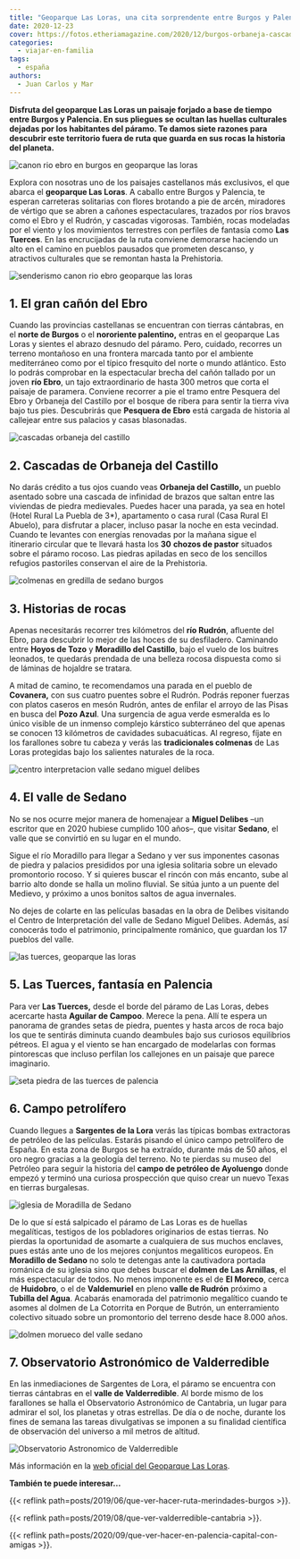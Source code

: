 ```yaml
---
title: "Geoparque Las Loras, una cita sorprendente entre Burgos y Palencia"
date: 2020-12-23
cover: https://fotos.etheriamagazine.com/2020/12/burgos-orbaneja-cascadas.jpg
categories: 
  - viajar-en-familia
tags: 
  - españa
authors: 
  - Juan Carlos y Mar
---
```


**Disfruta del geoparque Las Loras un paisaje forjado a base de tiempo entre Burgos y 
Palencia. En sus pliegues se ocultan las huellas culturales dejadas por los habitantes 
del páramo. Te damos siete razones para descubrir este territorio fuera de ruta que 
guarda en sus rocas la historia del planeta.** 

![canon rio ebro en burgos en geoparque las loras](https://fotos.etheriamagazine.com/2020/12/Burgos-pesquera-canon-rio-ebro.jpg "Espectacular cañón del río Ebro.")

Explora con nosotras uno de los paisajes castellanos más exclusivos, el que abarca el 
**geoparque Las Loras**. A caballo entre Burgos y Palencia, te esperan carreteras 
solitarias con flores brotando a pie de arcén, miradores de vértigo que se abren a 
cañones espectaculares, trazados por ríos bravos como el Ebro y el Rudrón, y cascadas 
vigorosas. También, rocas modeladas por el viento y los movimientos terrestres con 
perfiles de fantasía como **Las Tuerces**. En las encrucijadas de la ruta conviene 
demorarse haciendo un alto en el camino en pueblos pausados que prometen descanso, y 
atractivos culturales que se remontan hasta la Prehistoria. 

![senderismo canon rio ebro geoparque las loras](https://fotos.etheriamagazine.com/2020/12/burgos-senderismo-canon-ebro.jpg "Senderismo por el cañón del río Ebro.")

## 1\. El gran cañón del Ebro

Cuando las provincias castellanas se encuentran con tierras cántabras, en el **norte de 
Burgos** o el **nororiente palentino,** entras en el geoparque Las Loras y sientes el 
abrazo desnudo del páramo. Pero, cuidado, recorres un terreno montañoso en una frontera 
marcada tanto por el ambiente mediterráneo como por el típico fresquito del norte o 
mundo atlántico. Esto lo podrás comprobar en la espectacular brecha del cañón tallado 
por un joven **río Ebro**, un tajo extraordinario de hasta 300 metros que corta el 
paisaje de paramera. Conviene recorrer a pie el tramo entre Pesquera del Ebro y Orbaneja 
del Castillo por el bosque de ribera para sentir la tierra viva bajo tus pies. 
Descubrirás que **Pesquera de Ebro** está cargada de historia al callejear entre sus 
palacios y casas blasonadas. 

![cascadas orbaneja del castillo](https://fotos.etheriamagazine.com/2020/12/burgos-orbaneja-cascadas.jpg "Cascadas de Orbaneja del Castillo (Burgos).")

## 2\. Cascadas de Orbaneja del Castillo

No darás crédito a tus ojos cuando veas **Orbaneja del Castillo,** un pueblo asentado 
sobre una cascada de infinidad de brazos que saltan entre las viviendas de piedra 
medievales. Puedes hacer una parada, ya sea en hotel (Hotel Rural La Puebla de 3\*), 
apartamento o casa rural (Casa Rural El Abuelo), para disfrutar a placer, incluso pasar 
la noche en esta vecindad. Cuando te levantes con energías renovadas por la mañana sigue 
el itinerario circular que te llevará hasta los **30** **chozos de pastor** situados 
sobre el páramo rocoso. Las piedras apiladas en seco de los sencillos refugios 
pastoriles conservan el aire de la Prehistoria. 

![colmenas en gredilla de sedano burgos](https://fotos.etheriamagazine.com/2020/12/burgo-gredilla-sedano-colmenas.jpg "Colmenas en Gredilla de Sedano.")

## 3\. Historias de rocas

Apenas necesitarás recorrer tres kilómetros del **río Rudrón**, afluente del Ebro, para 
descubrir lo mejor de las hoces de su desfiladero. Caminando entre **Hoyos de Tozo** y 
**Moradillo del Castillo**, bajo el vuelo de los buitres leonados, te quedarás prendada 
de una belleza rocosa dispuesta como si de láminas de hojaldre se tratara. 

A mitad de camino, te recomendamos una parada en el pueblo de **Covanera,** con sus 
cuatro puentes sobre el Rudrón. Podrás reponer fuerzas con platos caseros en mesón 
Rudrón, antes de enfilar el arroyo de las Pisas en busca del **Pozo Azul**. Una 
surgencia de agua verde esmeralda es lo único visible de un inmenso complejo kárstico 
subterráneo del que apenas se conocen 13 kilómetros de cavidades subacuáticas. Al 
regreso, fíjate en los farallones sobre tu cabeza y verás las **tradicionales colmenas** 
de Las Loras protegidas bajo los salientes naturales de la roca. 

![centro interpretacion valle sedano miguel delibes](https://fotos.etheriamagazine.com/2020/12/burgos-valle-sedano-centro-interpretacion-delibes.jpg "Centro de Interpretación del Valle de Sedano 'Miguel Delibes'.")

## 4\. El valle de Sedano

No se nos ocurre mejor manera de homenajear a **Miguel Delibes** –un escritor que en 
2020 hubiese cumplido 100 años–, que visitar **Sedano**, el valle que se convirtió en su 
lugar en el mundo. 

Sigue el río Moradillo para llegar a Sedano y ver sus imponentes casonas de piedra y 
palacios presididos por una iglesia solitaria sobre un elevado promontorio rocoso. Y si 
quieres buscar el rincón con más encanto, sube al barrio alto donde se halla un molino 
fluvial. Se sitúa junto a un puente del Medievo, y próximo a unos bonitos saltos de agua 
invernales. 

No dejes de colarte en las películas basadas en la obra de Delibes visitando el Centro 
de Interpretación del valle de Sedano Miguel Delibes. Además, así conocerás todo el 
patrimonio, principalmente románico, que guardan los 17 pueblos del valle. 

![las tuerces, geoparque las loras](https://fotos.etheriamagazine.com/2020/12/palencia-piedras-las-tuerces.jpg "Las Tuerces, visita imprescindible en Palencia.")

## 5\. Las Tuerces, fantasía en Palencia

Para ver **Las Tuerces,** desde el borde del páramo de Las Loras, debes acercarte hasta 
**Aguilar de Campoo**. Merece la pena. Allí te espera un panorama de grandes setas de 
piedra, puentes y hasta arcos de roca bajo los que te sentirás diminuta cuando deambules 
bajo sus curiosos equilibrios pétreos. El agua y el viento se han encargado de 
modelarlas con formas pintorescas que incluso perfilan los callejones en un paisaje que 
parece imaginario. 

![seta piedra de las tuerces de palencia](https://fotos.etheriamagazine.com/2020/12/palencia-las-tuerces.jpg "Seta de piedra en Las Tuerces (Palencia).")

## 6\. Campo petrolífero

Cuando llegues a **Sargentes de la Lora** verás las típicas bombas extractoras de 
petróleo de las películas. Estarás pisando el único campo petrolífero de España. En esta 
zona de Burgos se ha extraído, durante más de 50 años, el oro negro gracias a la 
geología del terreno. No te pierdas su museo del Petróleo para seguir la historia del 
**campo de petróleo de Ayoluengo** donde empezó y terminó una curiosa prospección que 
quiso crear un nuevo Texas en tierras burgalesas. 

![iglesia de Moradilla de Sedano](https://fotos.etheriamagazine.com/2020/12/burgos-moradillo-sedano-iglesia-san-esteban.jpg "Detalle del capitel de la iglesia de Moradilla de Sedano.")

De lo que sí está salpicado el páramo de Las Loras es de huellas megalíticas, testigos 
de los pobladores originarios de estas tierras. No pierdas la oportunidad de asomarte a 
cualquiera de sus muchos enclaves, pues estás ante uno de los mejores conjuntos 
megalíticos europeos. En **Moradillo de Sedano** no solo te detengas ante la cautivadora 
portada románica de su iglesia sino que debes buscar el **dolmen de Las Arnillas**, el 
más espectacular de todos. No menos imponente es el de **El Moreco**, cerca de 
**Huidobro**, o el de **Valdemuriel** en pleno **valle de Rudrón** próximo a **Tubilla 
del Agua**. Acabarás enamorada del patrimonio megalítico cuando te asomes al dolmen de 
La Cotorrita en Porque de Butrón, un enterramiento colectivo situado sobre un 
promontorio del terreno desde hace 8.000 años. 

![dolmen morueco del valle sedano](https://fotos.etheriamagazine.com/2020/12/burgos-valle-sedano-dolmen-el-moreco.jpg "Dolmen El Moreco, en el Valle de Sedano.")

## 7\. Observatorio Astronómico de Valderredible

En las inmediaciones de Sargentes de Lora, el páramo se encuentra con tierras cántabras 
en el **valle de Valderredible**. Al borde mismo de los farallones se halla el 
Observatorio Astronómico de Cantabria, un lugar para admirar el sol, los planetas y 
otras estrellas. De día o de noche, durante los fines de semana las tareas divulgativas 
se imponen a su finalidad científica de observación del universo a mil metros de 
altitud. 

![Observatorio Astronomico de Valderredible](https://fotos.etheriamagazine.com/2020/12/observatorio-valderredible.jpg "Observatorio Astronómico de Valderredible (Cantabria).")

Más información en la [web oficial del Geoparque Las 
Loras](http://geoparquelasloras.es/). 

**También te puede interesar...** 

{{< reflink path=posts/2019/06/que-ver-hacer-ruta-merindades-burgos >}}. 

{{< reflink path=posts/2019/08/que-ver-valderredible-cantabria >}}. 

{{< reflink path=posts/2020/09/que-ver-hacer-en-palencia-capital-con-amigas >}}.
